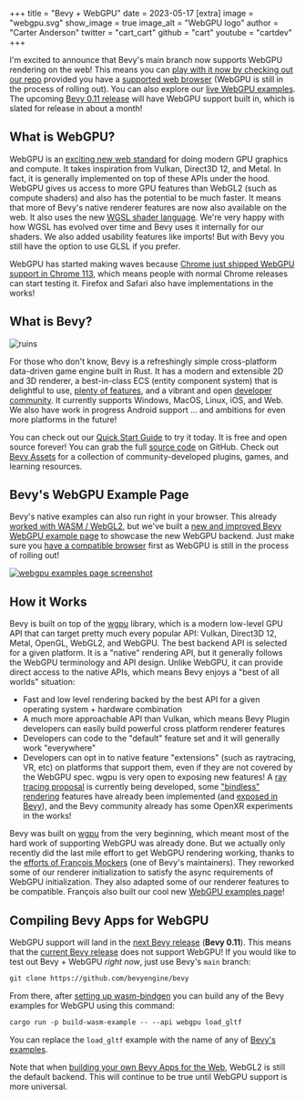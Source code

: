 +++
title = "Bevy + WebGPU"
date = 2023-05-17
[extra]
image = "webgpu.svg"
show_image = true
image_alt = "WebGPU logo"
author = "Carter Anderson"
twitter = "cart_cart"
github = "cart"
youtube = "cartdev"
+++

I'm excited to announce that Bevy's main branch now supports WebGPU rendering on the web! This means you can [play with it now by checking out our repo](https://github.com/bevyengine/bevy) provided you have a [supported web browser](https://caniuse.com/webgpu) (WebGPU is still in the process of rolling out). You can also explore our [live WebGPU examples](/examples-webgpu). The upcoming [Bevy 0.11 release](https://github.com/bevyengine/bevy/milestone/11) will have WebGPU support built in, which is slated for release in about a month!

## What is WebGPU?

WebGPU is an [exciting new web standard](https://github.com/gpuweb/gpuweb) for doing modern GPU graphics and compute. It takes inspiration from Vulkan, Direct3D 12, and Metal. In fact, it is generally implemented on top of these APIs under the hood. WebGPU gives us access to more GPU features than WebGL2 (such as compute shaders) and also has the potential to be much faster. It means that more of Bevy's native renderer features are now also available on the web. It also uses the new [WGSL shader language](https://www.w3.org/TR/WGSL). We're very happy with how WGSL has evolved over time and Bevy uses it internally for our shaders. We also added usability features like imports! But with Bevy you still have the option to use GLSL if you prefer.

WebGPU has started making waves because [Chrome just shipped WebGPU support in Chrome 113](https://developer.chrome.com/blog/webgpu-release/), which means people with normal Chrome releases can start testing it. Firefox and Safari also have implementations in the works!

## What is Bevy?

![ruins](ruins.png)

For those who don't know, Bevy is a refreshingly simple cross-platform data-driven game engine built in Rust. It has a modern and extensible 2D and 3D renderer, a best-in-class ECS (entity component system) that is delightful to use, [plenty of features](/), and a vibrant and open [developer community](/community). It currently supports Windows, MacOS, Linux, iOS, and Web. We also have work in progress Android support ... and ambitions for even more platforms in the future!

You can check out our [Quick Start Guide](/learn/book/getting-started/) to try it today. It is free and open source forever! You can grab the full [source code](https://github.com/bevyengine/bevy) on GitHub. Check out [Bevy Assets](https://bevyengine.org/assets) for a collection of community-developed plugins, games, and learning resources.

<!-- more -->

## Bevy's WebGPU Example Page

Bevy's native examples can also run right in your browser. This already [worked with WASM / WebGL2](/examples), but we've built a [new and improved Bevy WebGPU example page](/examples-webgpu/) to showcase the new WebGPU backend. Just make sure you [have a compatible browser](https://caniuse.com/webgpu) first as WebGPU is still in the process of rolling out!

[![webgpu examples page screenshot](examples.png)](/examples-webgpu)

## How it Works

Bevy is built on top of the [wgpu] library, which is a modern low-level GPU API that can target pretty much every popular API: Vulkan, Direct3D 12, Metal, OpenGL, WebGL2, and WebGPU. The best backend API is selected for a given platform. It is a "native" rendering API, but it generally follows the WebGPU terminology and API design. Unlike WebGPU, it can provide direct access to the native APIs, which means Bevy enjoys a "best of all worlds" situation:

* Fast and low level rendering backed by the best API for a given operating system + hardware combination
* A much more approachable API than Vulkan, which means Bevy Plugin developers can easily build powerful cross platform renderer features
* Developers can code to the "default" feature set and it will generally work "everywhere"
* Developers can opt in to native feature "extensions" (such as raytracing, VR, etc) on platforms that support them, even if they are not covered by the WebGPU spec. wgpu is very open to exposing new features! A [ray tracing proposal](https://github.com/gfx-rs/wgpu/pull/3507) is currently being developed, some ["bindless" rendering](https://github.com/gfx-rs/wgpu/issues/3637) features have already been implemented (and [exposed in Bevy](https://github.com/bevyengine/bevy/blob/main/examples/shader/texture_binding_array.rs)), and the Bevy community already has some OpenXR experiments in the works!

Bevy was built on [wgpu] from the very beginning, which meant most of the hard work of supporting WebGPU was already done. But we actually only recently did the last mile effort to get WebGPU rendering working, thanks to the [efforts of François Mockers](https://github.com/bevyengine/bevy/pull/8336) (one of Bevy's maintainers). They reworked some of our renderer initialization to satisfy the async requirements of WebGPU initialization. They also adapted some of our renderer features to be compatible. François also built our cool new [WebGPU examples page](/examples-webgpu)!

[wgpu]: https://github.com/gfx-rs/wgpu

## Compiling Bevy Apps for WebGPU

WebGPU support will land in the [next Bevy release](https://github.com/bevyengine/bevy/milestone/11) (**Bevy 0.11**). This means that the [current Bevy release](/news/bevy-0-10) does not support WebGPU! If you would like to test out Bevy + WebGPU _right now_, just use Bevy's `main` branch:

```txt
git clone https://github.com/bevyengine/bevy
```

From there, after [setting up wasm-bindgen](https://github.com/bevyengine/bevy/tree/main/examples#setup-2) you can build any of the Bevy examples for WebGPU using this command:

```txt
cargo run -p build-wasm-example -- --api webgpu load_gltf
```

You can replace the `load_gltf` example with the name of any of [Bevy's examples](https://github.com/bevyengine/bevy/tree/main/examples).

Note that when [building your own Bevy Apps for the Web](https://bevy-cheatbook.github.io/platforms/wasm.html), WebGL2 is still the default backend. This will continue to be true until WebGPU support is more universal.
